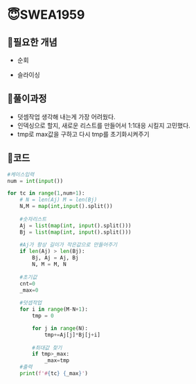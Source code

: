 # 😇SWEA1959

## 👺필요한 개념

- 순회

- 슬라이싱

## 👺풀이과정

- 덧셈작업 생각해 내는게 가장 어려웠다.
- 인덱싱으로 할지, 새로운 리스트를 만들어서 1:1대응 시킬지 고민했다.
- tmp로 max값을 구하고 다시 tmp를 초기화시켜주기

## 👺코드

```python
#케이스입력
num = int(input())

for tc in range(1,num+1):
    # N = len(Aj) M = len(Bj)
    N,M = map(int,input().split())
    
    #숫자리스트
    Aj = list(map(int, input().split()))
    Bj = list(map(int, input().split()))
    
    #Aj가 항상 길이가 작은값으로 만들어주기 
    if len(Aj) > len(Bj):
        Bj, Aj = Aj, Bj
        N, M = M, N
 
    #초기값
    cnt=0
    _max=0
    
    #덧셉작업
    for i in range(M-N+1):
        tmp = 0

        for j in range(N):
            tmp+=Aj[j]*Bj[j+i]
        
        #최대값 찾기
        if tmp>_max:
            _max=tmp
    #출력
    print(f'#{tc} {_max}')
```

